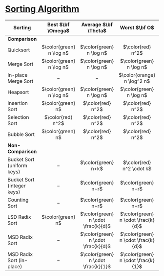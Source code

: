 # [Sorting Algorithm](https://en.wikipedia.org/wiki/Sorting_algorithm)

| Sorting | Best $\bf \Omega$ | Average $\bf \Theta$ | Worst $\bf O$ | Memory | Stable |
| --- | :---: | :---: | :---: | :---: | :---: |
| **Comparison** | | | |
| Quicksort | $\color{green} n \log n$ | $\color{green} n \log n$ | $\color{red} n^2$ | $\color{orange} \log n$ | $\color{red} \textsf{✗}$ |
| Merge Sort | $\color{green} n \log n$ | $\color{green} n \log n$ | $\color{green} n \log n$ | $\color{red} n$ | $\color{green} \checkmark$ |
| In-place Merge Sort | $-$ | $-$ | $\color{orange} n \log^2 n$ | $\color{green} 1$ | $\color{green} \checkmark$ |
| Heapsort | $\color{green} n \log n$ | $\color{green} n \log n$ | $\color{green} n \log n$ | $\color{green} 1$ | $\color{red} \textsf{✗}$ |
| Insertion Sort | $\color{green} n$ | $\color{red} n^2$ | $\color{red} n^2$ | $\color{green} 1$ | $\color{green} \checkmark$ |
| Selection Sort | $\color{red} n^2$ | $\color{red} n^2$ | $\color{red} n^2$ | $\color{green} 1$ | $\color{red} \textsf{✗}$ |
| Bubble Sort | $\color{green} n$ | $\color{red} n^2$ | $\color{red} n^2$ | $\color{green} 1$ | $\color{green} \checkmark$ |
| **Non-Comparison** | | | |
| Bucket Sort (uniform keys) | $-$ | $\color{green} n+k$ | $\color{red} n^2 \cdot k$ | $n \cdot k$ | $\color{green} \checkmark$ |
| Bucket Sort (integer keys) | $-$ | $\color{green} n+r$ | $\color{green} n+r$ | $n+r$ | $\color{green} \checkmark$ |
| Counting Sort | $-$ | $\color{green} n+r$ | $\color{green} n+r$ | $n+r$ | $\color{green} \checkmark$ |
| LSD Radix Sort | $\color{green} n$ | $\color{green} n \cdot \frac{k}{d}$ | $\color{green} n \cdot \frac{k}{d}$ | $n + 2^d$ | $\color{green} \checkmark$ |
| MSD Radix Sort | $-$ | $\color{green} n \cdot \frac{k}{d}$ | $\color{green} n \cdot \frac{k}{d}$ | $n + 2^d$ | $\color{green} \checkmark$ |
| MSD Radix Sort (in-place) | $-$ | $\color{green} n \cdot \frac{k}{1}$ | $\color{green} n \cdot \frac{k}{1}$ | $2^1$ | $\color{red} \textsf{✗}$ |

<!-- hotfix: KaTeX -->
<!-- https://github.com/yzane/vscode-markdown-pdf/issues/21/ -->
<script type="text/javascript" src="http://cdn.mathjax.org/mathjax/latest/MathJax.js?config=TeX-AMS-MML_HTMLorMML"></script>
<script type="text/x-mathjax-config">MathJax.Hub.Config({ tex2jax: { inlineMath: [['$', '$']]}, messageStyle: 'none' });</script>
